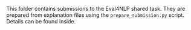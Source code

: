 This folder contains submissions to the Eval4NLP shared task. They are prepared from explanation
files using the `prepare_submission.py` script. Details can be found inside.
